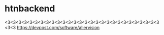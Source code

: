 # htnbackend
&lt;3&lt;3&lt;3&lt;3&lt;3&lt;3&lt;3&lt;3&lt;3&lt;3&lt;3&lt;3&lt;3&lt;3&lt;3&lt;3&lt;3&lt;3&lt;3&lt;3&lt;3&lt;3&lt;3&lt;3&lt;3&lt;3&lt;3&lt;3&lt;3&lt;3
https://devpost.com/software/allervision
